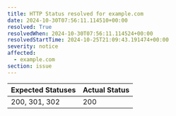 ```yaml
---
title: HTTP Status resolved for example.com
date: 2024-10-30T07:56:11.114510+00:00
resolved: True
resolvedWhen: 2024-10-30T07:56:11.114524+00:00
resolvedStartTime: 2024-10-25T21:09:43.191474+00:00
severity: notice
affected:
  - example.com
section: issue
---
```


| Expected Statuses | Actual Status  |
|-------------------|----------------|
| 200, 301, 302 | 200 |
